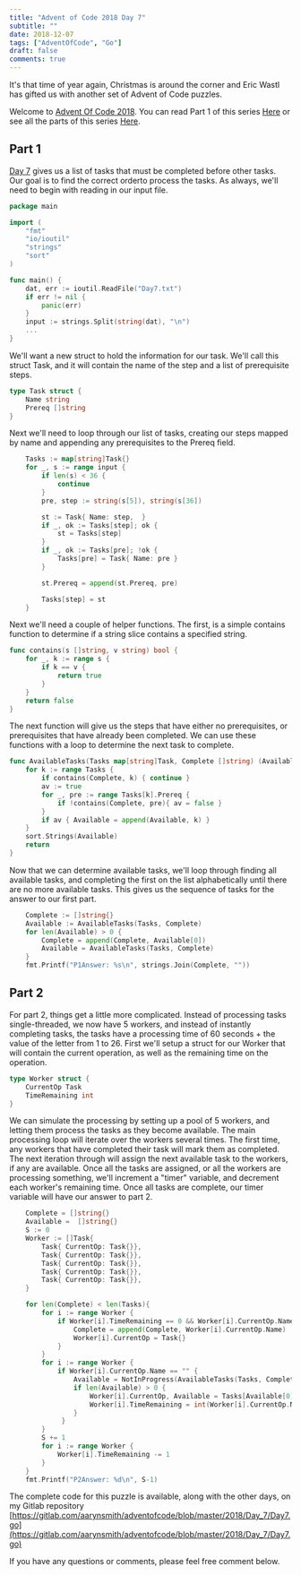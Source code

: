 ```yaml
---
title: "Advent of Code 2018 Day 7"
subtitle: ""
date: 2018-12-07
tags: ["AdventOfCode", "Go"]
draft: false
comments: true
---
```


It's that time of year again, Christmas is around the corner and Eric Wastl has gifted us with another set of Advent of Code puzzles.
<!--more-->
Welcome to [Advent Of Code 2018](https://adventofcode.com/2018/). You can read Part 1 of this series [Here](/blog/advent-of-code-2018-day-1/) or see all the parts of this series [Here](/tags/adventofcode/).
 
## Part 1

[Day 7](https://adventofcode.com/2018/day/7) gives us a list of tasks that must be completed before other tasks. Our goal is to find the correct orderto process the tasks. As always, we'll need to begin with reading in our input file.

```go
package main

import (
	"fmt"
	"io/ioutil"
	"strings"
	"sort"
)

func main() {
	dat, err := ioutil.ReadFile("Day7.txt")
	if err != nil {
		panic(err)
	}
	input := strings.Split(string(dat), "\n")
    ...
}
```

We'll want a new struct to hold the information for our task. We'll call this struct Task, and it will contain the name of the step and a list of prerequisite steps.

```go
type Task struct {
	Name string
	Prereq []string
}
```

Next we'll need to loop through our list of tasks, creating our steps mapped by name and appending any prerequisites to the Prereq field.

```go
	Tasks := map[string]Task{}
	for _, s := range input {
		if len(s) < 36 {
			continue
		}
		pre, step := string(s[5]), string(s[36])

		st := Task{ Name: step,  }
		if _, ok := Tasks[step]; ok {
			st = Tasks[step]
		}
		if _, ok := Tasks[pre]; !ok {
			Tasks[pre] = Task{ Name: pre }
		}

		st.Prereq = append(st.Prereq, pre)

		Tasks[step] = st
	}
```

Next we'll need a couple of helper functions. The first, is a simple contains function to determine if a string slice contains a specified string.

```go
func contains(s []string, v string) bool {
	for _, k := range s {
		if k == v {
			return true
		}
	}
	return false
}
```

The next function will give us the steps that have either no prerequisites, or prerequisites that have already been completed. We can use these functions with a loop to determine the next task to complete.

```go
func AvailableTasks(Tasks map[string]Task, Complete []string) (Available []string) {
	for k := range Tasks {
		if contains(Complete, k) { continue }
		av := true
		for _, pre := range Tasks[k].Prereq {
			if !contains(Complete, pre){ av = false }
		}
		if av { Available = append(Available, k) }
	}
	sort.Strings(Available)
	return
}
```

Now that we can determine available tasks, we'll loop through finding all available tasks, and completing the first on the list alphabetically until there are no more available tasks. This gives us the sequence of tasks for the answer to our first part.

```go
	Complete := []string{}
	Available := AvailableTasks(Tasks, Complete)
	for len(Available) > 0 {
		Complete = append(Complete, Available[0])
		Available = AvailableTasks(Tasks, Complete)
	}
	fmt.Printf("P1Answer: %s\n", strings.Join(Complete, ""))
```

## Part 2

For part 2, things get a little more complicated. Instead of processing tasks single-threaded, we now have 5 workers, and instead of instantly completing tasks, the tasks have a processing time of 60 seconds + the value of the letter from 1 to 26. First we'll setup a struct for our Worker that will contain the current operation, as well as the remaining time on the operation.

```go
type Worker struct {
	CurrentOp Task
	TimeRemaining int
}
```

We can simulate the processing by setting up a pool of 5 workers, and letting them process the tasks as they become available. The main processing loop will iterate over the workers several times. The first time, any workers that have completed their task will mark them as completed. The next iteration through will assign the next available task to the workers, if any are available. Once all the tasks are assigned, or all the workers are processing something, we'll increment a "timer" variable, and decrement each worker's remaining time. Once all tasks are complete, our timer variable will have our answer to part 2.

```go
	Complete = []string{}
	Available =  []string{}
	S := 0
	Worker := []Task{
		Task{ CurrentOp: Task{}},
		Task{ CurrentOp: Task{}},
		Task{ CurrentOp: Task{}},
		Task{ CurrentOp: Task{}},
		Task{ CurrentOp: Task{}},
	}

	for len(Complete) < len(Tasks){
		for i := range Worker {
			if Worker[i].TimeRemaining == 0 && Worker[i].CurrentOp.Name != "" {
				Complete = append(Complete, Worker[i].CurrentOp.Name)
				Worker[i].CurrentOp = Task{}
			}
		}
		for i := range Worker {
			if Worker[i].CurrentOp.Name == "" {
				Available = NotInProgress(AvailableTasks(Tasks, Complete), Worker)
				if len(Available) > 0 {
					Worker[i].CurrentOp, Available = Tasks[Available[0]], Available[1:]
					Worker[i].TimeRemaining = int(Worker[i].CurrentOp.Name[0])-64 + 60
				}
			 }
		}
		S += 1
		for i := range Worker {
			Worker[i].TimeRemaining -= 1
		}
	}
	fmt.Printf("P2Answer: %d\n", S-1)
```

The complete code for this puzzle is available, along with the other days, on my Gitlab repository [https://gitlab.com/aarynsmith/adventofcode/blob/master/2018/Day_7/Day7.go](https://gitlab.com/aarynsmith/adventofcode/blob/master/2018/Day_7/Day7.go)

If you have any questions or comments, please feel free comment below.
